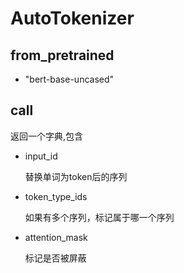 # AutoTokenizer

## from_pretrained

- "bert-base-uncased"

## call

返回一个字典,包含

- input_id

  替换单词为token后的序列

- token_type_ids

  如果有多个序列，标记属于哪一个序列

- attention_mask

  标记是否被屏蔽